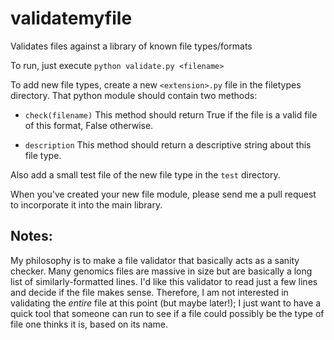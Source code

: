 # validatemyfile
Validates files against a library of known file types/formats

To run, just execute `python validate.py <filename>`

To add new file types, create a new `<extension>.py` file in the filetypes directory. That python module should contain two methods:

* `check(filename)`
	This method should return True if the file is a valid file of this format, False otherwise.
	
* `description`
	This method should return a descriptive string about this file type.
	
Also add a small test file of the new file type in the `test` directory.

When you've created your new file module, please send me a pull request to incorporate it into the main library.

## Notes:
My philosophy is to make a file validator that basically acts as a sanity checker. Many genomics files are massive in size but are basically a long list of similarly-formatted lines. I'd like this validator to read just a few lines and decide if the file makes sense. Therefore, I am not interested in validating the *entire* file at this point (but maybe later!); I just want to have a quick tool that someone can run to see if a file could possibly be the type of file one thinks it is, based on its name.
